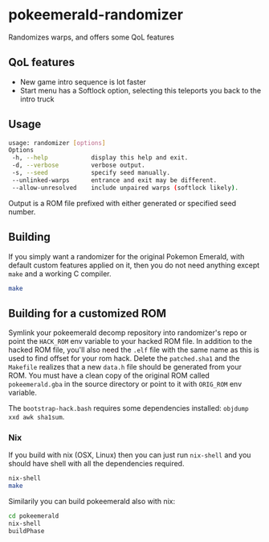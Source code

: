 # pokeemerald-randomizer

Randomizes warps, and offers some QoL features

## QoL features

- New game intro sequence is lot faster
- Start menu has a Softlock option, selecting this teleports you back to the intro truck

## Usage

```bash
usage: randomizer [options]
Options
 -h, --help            display this help and exit.
 -d, --verbose         verbose output.
 -s, --seed            specify seed manually.
 --unlinked-warps      entrance and exit may be different.
 --allow-unresolved    include unpaired warps (softlock likely).
```

Output is a ROM file prefixed with either generated or specified seed number.

## Building

If you simply want a randomizer for the original Pokemon Emerald, with default custom features applied on it, then you do not need anything except `make` and a working C compiler.

```bash
make
```

## Building for a customized ROM

Symlink your pokeemerald decomp repository into randomizer's repo or point the `HACK_ROM` env variable to your hacked ROM file.
In addition to the hacked ROM file, you'll also need the `.elf` file with the same name as this is used to find offset for your rom hack.
Delete the `patched.sha1` and the `Makefile` realizes that a new `data.h` file should be generated from your ROM.
You must have a clean copy of the original ROM called `pokeemerald.gba` in the source directory or point to it with `ORIG_ROM` env variable.

The `bootstrap-hack.bash` requires some dependencies installed: `objdump xxd awk sha1sum`.

### Nix

If you build with nix (OSX, Linux) then you can just run `nix-shell` and you should have shell with all the dependencies required.

```bash
nix-shell
make
```

Similarily you can build pokeemerald also with nix:

```bash
cd pokeemerald
nix-shell
buildPhase
```
